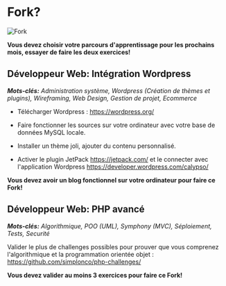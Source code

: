 # Fork?

![Fork](http://all4desktop.com/data_images/original/4244680-fork.jpg)

**Vous devez choisir votre parcours d'apprentissage pour les prochains mois, essayer de faire les deux exercices!**

## Développeur Web: Intégration Wordpress

_**Mots-clés:** Administration système, Wordpress (Création de thèmes et plugins), Wireframing, Web Design, Gestion de projet, Ecommerce_

* Télécharger Wordpress :
https://wordpress.org/

* Faire fonctionner les sources sur votre ordinateur avec votre base de données MySQL locale.

* Installer un thème joli, ajouter du contenu personnalisé.

* Activer le plugin JetPack
https://jetpack.com/
et le connecter avec l'application Wordpress
https://developer.wordpress.com/calypso/

**Vous devez avoir un blog fonctionnel sur votre ordinateur pour faire ce Fork!**

## Développeur Web: PHP avancé

_**Mots-clés:** Algorithmique, POO (UML), Symphony (MVC), Séploiement, Tests, Securité_

Valider le plus de challenges possibles pour prouver que vous comprenez l'algorithmique et la programmation orientée objet :
https://github.com/simplonco/php-challenges/

**Vous devez valider au moins 3 exercices pour faire ce Fork!**
